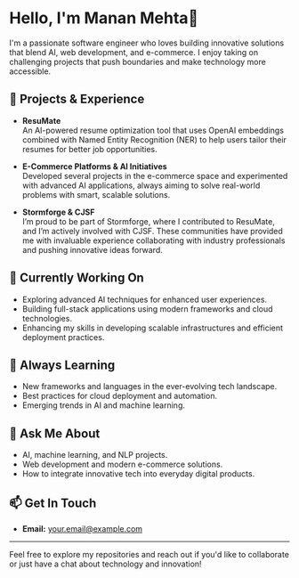 # Hello, I'm Manan Mehta👋

I'm a passionate software engineer who loves building innovative solutions that blend AI, web development, and e-commerce. I enjoy taking on challenging projects that push boundaries and make technology more accessible.

## 🚀 Projects & Experience

- **ResuMate**  
  An AI-powered resume optimization tool that uses OpenAI embeddings combined with Named Entity Recognition (NER) to help users tailor their resumes for better job opportunities.

- **E-Commerce Platforms & AI Initiatives**  
  Developed several projects in the e-commerce space and experimented with advanced AI applications, always aiming to solve real-world problems with smart, scalable solutions.

- **Stormforge & CJSF**  
  I’m proud to be part of Stormforge, where I contributed to ResuMate, and I’m actively involved with CJSF. These communities have provided me with invaluable experience collaborating with industry professionals and pushing innovative ideas forward.

## 🔭 Currently Working On

- Exploring advanced AI techniques for enhanced user experiences.
- Building full-stack applications using modern frameworks and cloud technologies.
- Enhancing my skills in developing scalable infrastructures and efficient deployment practices.

## 🌱 Always Learning

- New frameworks and languages in the ever-evolving tech landscape.
- Best practices for cloud deployment and automation.
- Emerging trends in AI and machine learning.

## 💬 Ask Me About

- AI, machine learning, and NLP projects.
- Web development and modern e-commerce solutions.
- How to integrate innovative tech into everyday digital products.

## 📫 Get In Touch

- **Email:** [your.email@example.com](mailto:mananmehta634@gmail.com)

---

Feel free to explore my repositories and reach out if you'd like to collaborate or just have a chat about technology and innovation!


